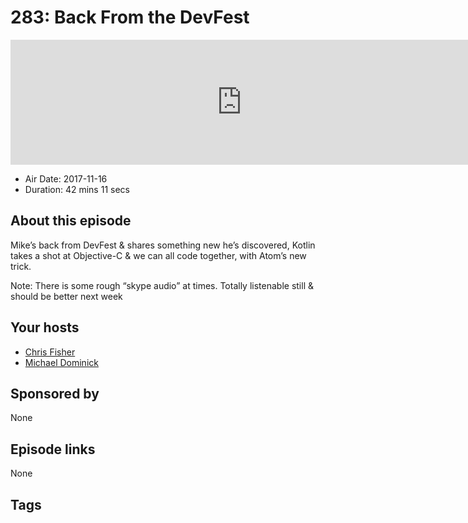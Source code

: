 # 283: Back From the DevFest

<iframe src="https://player.fireside.fm/v2/MLf2ZzhC+ozXm4rv2?theme=dark" width="740" height="200" frameborder="0" scrolling="no"></iframe>

* Air Date: 2017-11-16
* Duration: 42 mins 11 secs

## About this episode

Mike’s back from DevFest & shares something new he’s discovered, Kotlin takes a shot at Objective-C & we can all code together, with Atom’s new trick.

Note: There is some rough “skype audio” at times. Totally listenable still & should be better next week

## Your hosts
* [Chris Fisher](https://coder.show/hosts/chrislas)
* [Michael Dominick](https://coder.show/hosts/michael)

## Sponsored by

None



## Episode links

None



## Tags

